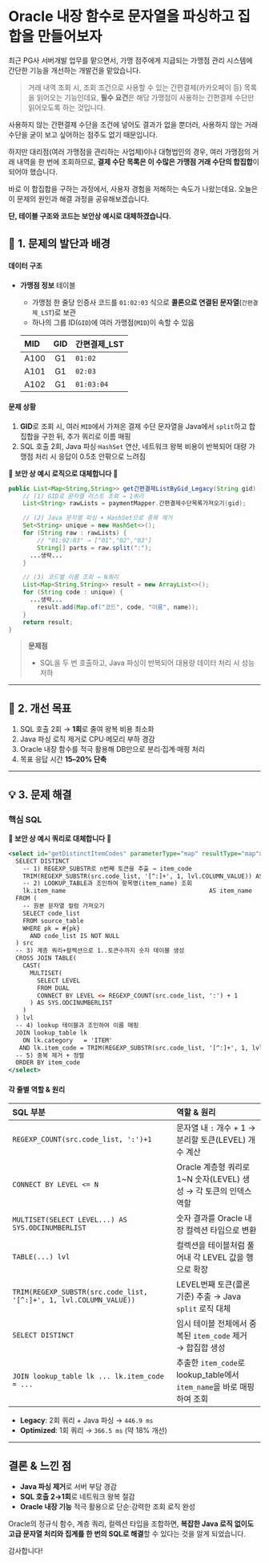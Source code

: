 

# Oracle 내장 함수로 문자열을 파싱하고 집합을 만들어보자

최근 PG사 서버개발 업무를 맡으면서, 가맹 점주에게 지급되는 가맹점 관리 시스템에 간단한 기능을 개선하는 개발건을 맡았습니다.

> 거래 내역 조회 시, 조회 조건으로 사용할 수 있는 간편결제(카카오페이 등) 목록을 읽어오는 기능인데요,
> **필수 요건**은 해당 가맹점이 사용하는 간편결제 수단만 읽어오도록 하는 것입니다.

사용하지 않는 간편결제 수단을 조건에 넣어도 결과가 없을 뿐더러, 사용하지 않는 거래 수단을 굳이 보고 싶어하는 점주도 없기 때문입니다.

하지만 대리점(여러 가맹점을 관리하는 사업체)이나 대형법인의 경우, 여러 가맹점의 거래 내역을 한 번에 조회하므로,
**결제 수단 목록은 이 수많은 가맹점 거래 수단의 합집합**이 되어야 했습니다.

바로 이 합집합을 구하는 과정에서, 사용자 경험을 저해하는 속도가 나왔는데요.
오늘은 이 문제의 원인과 해결 과정을 공유해보겠습니다.

**단, 테이블 구조와 코드는 보안상 예시로 대체하겠습니다.**

## 🎯 1. 문제의 발단과 배경

#### 데이터 구조

* **가맹점 정보** 테이블

    * 가맹점 한 줄당 인증사 코드를 `01:02:03` 식으로 **콜론으로 연결된 문자열**(`간편결제_LST`)로 보관
    * 하나의 그룹 ID(`GID`)에 여러 가맹점(`MID`)이 속할 수 있음

  | MID  | GID | 간편결제_LST       |
    | :--- | :-: |:---------------|
  | A100 |  G1 | `01:02`        |
  | A101 |  G1 | `02:03`        |
  | A102 |  G1 | `01:03:04`     |

#### 문제 상황

1. **GID**로 조회 시, 여러 `MID`에서 가져온 결제 수단 문자열을 Java에서 `split`하고 합집합을 구한 뒤, 추가 쿼리로 이름 매핑
2. SQL 호출 2회, Java 파싱·`HashSet` 연산, 네트워크 왕복 비용이 반복되어 대량 가맹점 처리 시 응답이 0.5초 안팎으로 느려짐

**🚨 보안 상 예시 로직으로 대체합니다 🚨**
```java
public List<Map<String,String>> get간편결제ListByGid_Legacy(String gid) {
    // (1) GID로 문자열 리스트 조회 → 1쿼리
    List<String> rawLists = paymentMapper.간편결제수단목록가져오기(gid);

    // (2) Java 문자열 파싱 + HashSet으로 중복 제거
    Set<String> unique = new HashSet<>();
    for (String raw : rawLists) {
        // "01:02:03" → ["01","02","03"]
        String[] parts = raw.split(":");
      ...생략...
    }

    // (3) 코드별 이름 조회 → N쿼리
    List<Map<String,String>> result = new ArrayList<>();
    for (String code : unique) {
      ...생략...
        result.add(Map.of("코드", code, "이름", name));
    }
    return result;
}
```

> **문제점**
>
> * SQL을 두 번 호출하고, Java 파싱이 반복되어 대용량 데이터 처리 시 성능 저하

---

## 🚀 2. 개선 목표

1. SQL 호출 2회 → **1회**로 줄여 왕복 비용 최소화
2. Java 파싱 로직 제거로 CPU·메모리 부하 경감
3. Oracle 내장 함수를 적극 활용해 DB만으로 분리·집계·매핑 처리
4. 목표 응답 시간 **15–20% 단축**

---

## 💡 3. 문제 해결 

### 핵심 SQL 
**🚨 보안 상 예시 쿼리로 대체합니다 🚨**

```xml
<select id="getDistinctItemCodes" parameterType="map" resultType="map">
  SELECT DISTINCT
    -- 1) REGEXP_SUBSTR로 n번째 토큰을 추출 → item_code
    TRIM(REGEXP_SUBSTR(src.code_list, '[^:]+', 1, lvl.COLUMN_VALUE)) AS item_code,
    -- 2) LOOKUP_TABLE과 조인하여 항목명(item_name) 조회
    lk.item_name                                        AS item_name
  FROM (
    -- 원본 문자열 컬럼 가져오기
    SELECT code_list
    FROM source_table
    WHERE pk = #{pk}
      AND code_list IS NOT NULL
  ) src
  -- 3) 계층 쿼리+컬렉션으로 1..토큰수까지 숫자 테이블 생성
  CROSS JOIN TABLE(
    CAST(
      MULTISET(
        SELECT LEVEL
        FROM DUAL
        CONNECT BY LEVEL <= REGEXP_COUNT(src.code_list, ':') + 1
      ) AS SYS.ODCINUMBERLIST
    )
  ) lvl
  -- 4) lookup 테이블과 조인하여 이름 매핑
  JOIN lookup_table lk
    ON lk.category   = 'ITEM'
   AND lk.item_code = TRIM(REGEXP_SUBSTR(src.code_list, '[^:]+', 1, lvl.COLUMN_VALUE))
  -- 5) 중복 제거 + 정렬
  ORDER BY item_code
</select>
```

#### 각 줄별 역할 & 원리

| SQL 부분                                                             | 역할 & 원리                                                  |
| :----------------------------------------------------------------- | :------------------------------------------------------- |
| `REGEXP_COUNT(src.code_list, ':')+1`                               | 문자열 내 `:` 개수 + 1 → 분리할 토큰(LEVEL) 개수 계산                   |
| `CONNECT BY LEVEL <= N`                                            | Oracle 계층형 쿼리로 1\~N 숫자(LEVEL) 생성 → 각 토큰의 인덱스 역할          |
| `MULTISET(SELECT LEVEL...) AS SYS.ODCINUMBERLIST`                  | 숫자 결과를 Oracle 내장 컬렉션 타입으로 변환                             |
| `TABLE(...) lvl`                                                   | 컬렉션을 테이블처럼 풀어내 각 LEVEL 값을 행으로 확장                         |
| `TRIM(REGEXP_SUBSTR(src.code_list, '[^:]+', 1, lvl.COLUMN_VALUE))` | LEVEL번째 토큰(콜론 기준) 추출 → Java `split` 로직 대체                |
| `SELECT DISTINCT`                                                  | 임시 테이블 전체에서 중복된 `item_code` 제거 → 합집합 생성                  |
| `JOIN lookup_table lk ... lk.item_code = ...`                      | 추출한 `item_code`로 lookup\_table에서 `item_name`을 바로 매핑하여 조회 |

* **Legacy**: 2회 쿼리 + Java 파싱 → `446.9 ms`
* **Optimized**: 1회 쿼리 → `366.5 ms` (약 18% 개선)

---

## 결론 & 느낀 점

* **Java 파싱 제거**로 서버 부담 경감
* **SQL 호출 2→1회**로 네트워크 왕복 절감
* **Oracle 내장 기능** 적극 활용으로 단순·강력한 조회 로직 완성

Oracle의 정규식 함수, 계층 쿼리, 컬렉션 타입을 조합하면,
**복잡한 Java 로직 없이도 고급 문자열 처리와 집계를 한 번의 SQL로 해결**할 수 있다는 것을 알게 되었습니다.

감사합니다!

